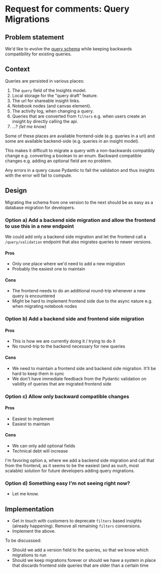 # Request for comments: Query Migrations

## Problem statement

We'd like to evolve the [query schema](https://github.com/PostHog/posthog/blob/master/frontend/src/queries/schema/index.ts) while keeping backwards compatibility for existing queries.

## Context

Queries are persisted in various places:

1. The `query` field of the Insights model.
2. Local storage for the "query draft" feature.
3. The url for shareable insight links.
4. Notebook nodes (and canvas element).
5. The activity log, when changing a query.
6. Queries that are converted from `filters` e.g. when users create an insight by directly calling the api.
7. ...? _(let me know)_

Some of these places are available frontend-side (e.g. queries in a url) and some are available backend-side (e.g. queries in an insight model).

This makes it difficult to migrate a query with a non-backwards compatibly change e.g. converting a boolean to an enum. Backward compatible changes e.g. adding an optional field are no problem.

Any errors in a query cause Pydantic to fail the validation and thus insights with the error will fail to compute.

## Design

Migrating the schema from one version to the next should be as easy as a database migration for developers.

### Option a) Add a backend side migration and allow the frontend to use this in a new endpoint

We could add only a backend side migration and let the frontend call a `/query/validation` endpoint that also migrates queries to newer versions.

#### Pros

-   Only one place where we'd need to add a new migration
-   Probably the easiest one to maintain

#### Cons

-   The frontend needs to do an additional round-trip whenever a new query is encountered
-   Might be hard to implement frontend side due to the async nature e.g. when migrating notebook nodes

### Option b) Add a backend side and frontend side migration

#### Pros

-   This is how we are currently doing it / trying to do it
-   No round-trip to the backend necessary for new queries

#### Cons

-   We need to maintain a frontend side and backend side migration. It'll be hard to keep them in sync
-   We don't have immediate feedback from the Pydantic validation on validity of queries that are migrated frontend side

### Option c) Allow only backward compatible changes

#### Pros

-   Easiest to implement
-   Easiest to maintain

#### Cons

-   We can only add optional fields
-   Technical debt will increase

I'm favoring option a, where we add a backend side migration and call that from the frontend, as it seems to be the easiest (and as such, most scalable) solution for future developers adding query migrations.

### Option d) Something easy I'm not seeing right now?

- Let me know.

## Implementation

-   Get in touch with customers to deprecate `filters` based insights (already happening). Remove all remaining `filters` conversions.
-   Implement the above.

To be discusssed:
-   Should we add a version field to the queries, so that we know which migrations to run
-   Should we keep migrations forever or should we have a system in place that discards frontend side queries that are older than a certain time
